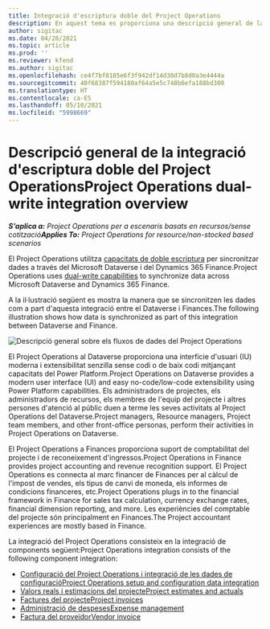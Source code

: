 ```yaml
---
title: Integració d'escriptura doble del Project Operations
description: En aquest tema es proporciona una descripció general de la integració d'escriptura doble del Project Operations.
author: sigitac
ms.date: 04/28/2021
ms.topic: article
ms.prod: ''
ms.reviewer: kfend
ms.author: sigitac
ms.openlocfilehash: ce4f7bf8185e6f3f942df14d30d7b8d0a3e4444a
ms.sourcegitcommit: 40f68387f594180af64a5e5c748b6efa188bd300
ms.translationtype: HT
ms.contentlocale: ca-ES
ms.lasthandoff: 05/10/2021
ms.locfileid: "5998669"
---
```

# <a name="project-operations-dual-write-integration-overview"></a><span data-ttu-id="7c968-103">Descripció general de la integració d'escriptura doble del Project Operations</span><span class="sxs-lookup"><span data-stu-id="7c968-103">Project Operations dual-write integration overview</span></span>

<span data-ttu-id="7c968-104">_**S'aplica a:** Project Operations per a escenaris basats en recursos/sense cotització_</span><span class="sxs-lookup"><span data-stu-id="7c968-104">_**Applies To:** Project Operations for resource/non-stocked based scenarios_</span></span>

<span data-ttu-id="7c968-105">El Project Operations utilitza [capacitats de doble escriptura](/dynamics365/fin-ops-core/dev-itpro/data-entities/dual-write/dual-write-home-page) per sincronitzar dades a través del Microsoft Dataverse i del Dynamics 365 Finance.</span><span class="sxs-lookup"><span data-stu-id="7c968-105">Project Operations uses [dual-write capabilities](/dynamics365/fin-ops-core/dev-itpro/data-entities/dual-write/dual-write-home-page) to synchronize data across Microsoft Dataverse and Dynamics 365 Finance.</span></span>

<span data-ttu-id="7c968-106">A la il·lustració següent es mostra la manera que se sincronitzen les dades com a part d'aquesta integració entre el Dataverse i Finances.</span><span class="sxs-lookup"><span data-stu-id="7c968-106">The following illustration shows how data is synchronized as part of this integration between Dataverse and Finance.</span></span>

![Descripció general sobre els fluxos de dades del Project Operations](./media/ProjectOperationsFlows.jpg)

<span data-ttu-id="7c968-108">El Project Operations al Dataverse proporciona una interfície d'usuari (IU) moderna i extensibilitat senzilla sense codi o de baix codi mitjançant capacitats del Power Platform.</span><span class="sxs-lookup"><span data-stu-id="7c968-108">Project Operations on Dataverse provides a modern user interface (UI) and easy no-code/low-code extensibility using Power Platform capabilities.</span></span> <span data-ttu-id="7c968-109">Els administradors de projectes, els administradors de recursos, els membres de l'equip del projecte i altres persones d'atenció al públic duen a terme les seves activitats al Project Operations del Dataverse.</span><span class="sxs-lookup"><span data-stu-id="7c968-109">Project managers, Resource managers, Project team members, and other front-office personas, perform their activities in Project Operations on Dataverse.</span></span>

<span data-ttu-id="7c968-110">El Project Operations a Finances proporciona suport de comptabilitat del projecte i de reconeixement d'ingressos.</span><span class="sxs-lookup"><span data-stu-id="7c968-110">Project Operations in Finance provides project accounting and revenue recognition support.</span></span> <span data-ttu-id="7c968-111">El Project Operations es connecta al marc financer de Finances per al càlcul de l'impost de vendes, els tipus de canvi de moneda, els informes de condicions financeres, etc.</span><span class="sxs-lookup"><span data-stu-id="7c968-111">Project Operations plugs in to the financial framework in Finance for sales tax calculation, currency exchange rates, financial dimension reporting, and more.</span></span> <span data-ttu-id="7c968-112">Les experiències del comptable del projecte són principalment en Finances.</span><span class="sxs-lookup"><span data-stu-id="7c968-112">The Project accountant experiences are mostly based in Finance.</span></span>

<span data-ttu-id="7c968-113">La integració del Project Operations consisteix en la integració de components següent:</span><span class="sxs-lookup"><span data-stu-id="7c968-113">Project Operations integration consists of the following component integration:</span></span>


- [<span data-ttu-id="7c968-114">Configuració del Project Operations i integració de les dades de configuració</span><span class="sxs-lookup"><span data-stu-id="7c968-114">Project Operations setup and configuration data integration</span></span>](resource-dual-write-setup-integration.md) 
- [<span data-ttu-id="7c968-115">Valors reals i estimacions del projecte</span><span class="sxs-lookup"><span data-stu-id="7c968-115">Project estimates and actuals</span></span>](resource-dual-write-estimates-actuals.md)
- [<span data-ttu-id="7c968-116">Factures del projecte</span><span class="sxs-lookup"><span data-stu-id="7c968-116">Project invoices</span></span>](resource-dual-write-project-invoice.md)
- [<span data-ttu-id="7c968-117">Administració de despeses</span><span class="sxs-lookup"><span data-stu-id="7c968-117">Expense management</span></span>](resource-dual-write-expense.md)
- [<span data-ttu-id="7c968-118">Factura del proveïdor</span><span class="sxs-lookup"><span data-stu-id="7c968-118">Vendor invoice</span></span>](resource-dual-write-vendor-invoice.md)
